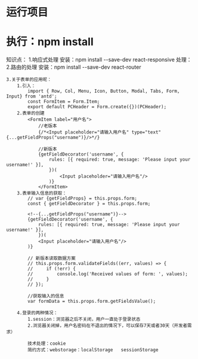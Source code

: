 
# 运行项目
# 执行：npm install


知识点：
    1.响应式处理
        安装：npm install --save-dev react-responsive
        处理：
            <MediaQuery query="(min-device-width:1224px)">
                <PCIndex />
            </MediaQuery>
    2.路由的处理
        安装：npm install --save-dev react-router



    3.关于表单的应用呢：
        1.引入：
            import { Row, Col, Menu, Icon, Button, Modal, Tabs, Form, Input} from 'antd';
            const FormItem = Form.Item;
            export default PCHeader = Form.create({})(PCHeader);
        2.表单的创建
            <FormItem label="用户名">
                //老版本
                {/*<Input placeholder="请输入用户名" type="text" {...getFieldProps("username")}/>*/}

                //新版本
                {getFieldDecorator('username', {
                    rules: [{ required: true, message: 'Please input your username!' }],
                    })(
                        <Input placeholder="请输入用户名"/>
                    )}
                </FormItem>
        3.表单输入信息的获取：
            // var {getFieldProps} = this.props.form;
            const { getFieldDecorator } = this.props.form;

            <!--{...getFieldProps("username")}-->
            {getFieldDecorator('username', {
                rules: [{ required: true, message: 'Please input your username!' }],
                })(
                <Input placeholder="请输入用户名"/>
            )}

            // 新版本读取数据方案
            // this.props.form.validateFields((err, values) => {
            //     if (!err) {
            //         console.log('Received values of form: ', values);
            //     }
            // });

            //获取输入的信息
            var formData = this.props.form.getFieldsValue();

        4.登录的两种情况：
            1.session：浏览器之后不关闭，用户一直处于登录状态
            2.浏览器关闭掉，用户名密码在不退出的情况下，可以保存7天或者30天（开发者需求）
            
            技术处理：cookie
            简约方式：webstorage：localStorage   sessionStorage
            
       
